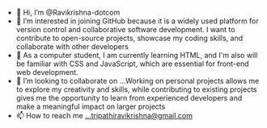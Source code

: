 - 👋 Hi, I’m @Ravikrishna-dotcom
- 👀 I’m interested in  joining GitHub because it is a widely used platform for version control and collaborative software development. I want to contribute to open-source projects, showcase my coding skills, and collaborate with other developers
- 🌱  As a computer student, I am currently learning HTML, and I'm also will be familiar with CSS and JavaScript, which are essential for front-end web development.
- 💞️ I’m looking to collaborate on ...Working on personal projects allows me to explore my creativity and skills, while contributing to existing projects gives me the opportunity to learn from experienced developers and make a meaningful impact on larger projects
- 📫 How to reach me ...tripathiravikrishna@gmail.com 

<!---
Ravikrishna-dotcom/Ravikrishna-dotcom is a ✨ special ✨ repository because its `README.md` (this file) appears on your GitHub profile.
You can click the Preview link to take a look at your changes.
--->
